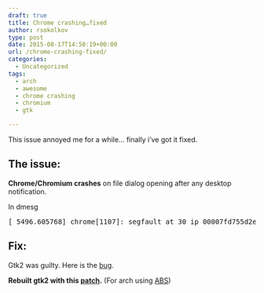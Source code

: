 ```yaml
---
draft: true
title: Chrome crashing…fixed
author: rsokolkov
type: post
date: 2015-08-17T14:50:19+00:00
url: /chrome-crashing-fixed/
categories:
  - Uncategorized
tags:
  - arch
  - awesome
  - chrome crashing
  - chromium
  - gtk

---
```

This issue annoyed me for a while&#8230; finally i&#8217;ve got it fixed.

## The issue:

**Chrome/Chromium crashes** on file dialog opening after any desktop notification.

In dmesg

<pre>[ 5496.605768] chrome[1107]: segfault at 30 ip 00007fd755d2ec36 sp 00007ffd7e7ea8c0 error 4 in libgtk-x11-2.0.so.0.2400.28[7fd755a70000+434000]</pre>

## Fix:

Gtk2 was guilty. Here is the [bug][1].

**Rebuilt gtk2 with this [patch][2].** (For arch using [ABS][3])

 [1]: https://bugzilla.gnome.org/show_bug.cgi?id=747280
 [2]: https://bug747280.bugzilla-attachments.gnome.org/attachment.cgi?id=300866
 [3]: https://wiki.archlinux.org/index.php/Arch_Build_System

